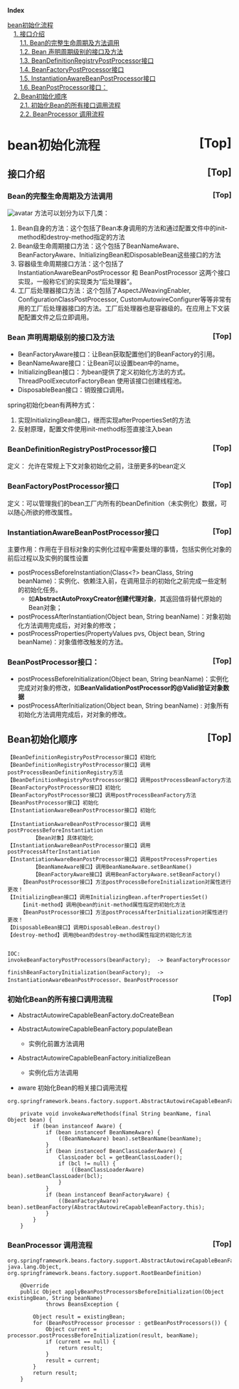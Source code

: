 <a name="index">**Index**</a>

<a href="#0">bean初始化流程</a>  
&emsp;<a href="#1">1. 接口介绍</a>  
&emsp;&emsp;<a href="#2">1.1. Bean的完整生命周期及方法调用</a>  
&emsp;&emsp;<a href="#3">1.2. Bean 声明周期级别的接口及方法</a>  
&emsp;&emsp;<a href="#4">1.3. BeanDefinitionRegistryPostProcessor接口</a>  
&emsp;&emsp;<a href="#5">1.4. BeanFactoryPostProcessor接口</a>  
&emsp;&emsp;<a href="#6">1.5. InstantiationAwareBeanPostProcessor接口</a>  
&emsp;&emsp;<a href="#7">1.6. BeanPostProcessor接口：</a>  
&emsp;<a href="#8">2. Bean初始化顺序</a>  
&emsp;&emsp;<a href="#9">2.1. 初始化Bean的所有接口调用流程</a>  
&emsp;&emsp;<a href="#10">2.2. BeanProcessor 调用流程</a>  
# <a name="0">bean初始化流程</a><a style="float:right;text-decoration:none;" href="#index">[Top]</a>
## <a name="1">接口介绍</a><a style="float:right;text-decoration:none;" href="#index">[Top]</a>

### <a name="2">Bean的完整生命周期及方法调用</a><a style="float:right;text-decoration:none;" href="#index">[Top]</a>
![avatar](https://pic3.zhimg.com/v2-2a8565eb02d88025d0fbe1015ef323d6_r.jpg)
方法可以划分为以下几类：
1. Bean自身的方法：这个包括了Bean本身调用的方法和通过配置文件中<bean>的init-method和destroy-method指定的方法
2. Bean级生命周期接口方法：这个包括了BeanNameAware、BeanFactoryAware、InitializingBean和DisposableBean这些接口的方法
3. 容器级生命周期接口方法：这个包括了InstantiationAwareBeanPostProcessor 和 BeanPostProcessor 这两个接口实现，一般称它们的实现类为“后处理器”。
4. 工厂后处理器接口方法：这个包括了AspectJWeavingEnabler, ConfigurationClassPostProcessor, CustomAutowireConfigurer等等非常有用的工厂后处理器接口的方法。工厂后处理器也是容器级的。在应用上下文装配配置文件之后立即调用。

### <a name="3">Bean 声明周期级别的接口及方法</a><a style="float:right;text-decoration:none;" href="#index">[Top]</a>
- BeanFactoryAware接口：让Bean获取配置他们的BeanFactory的引用。
- BeanNameAware接口：让Bean可以设置bean中的name。
- InitializingBean接口：为bean提供了定义初始化方法的方式。ThreadPoolExecutorFactoryBean 使用该接口创建线程池。
- DisposableBean接口：销毁接口调用。

spring初始化bean有两种方式：
  1. 实现InitializingBean接口，继而实现afterPropertiesSet的方法
  2. 反射原理，配置文件使用init-method标签直接注入bean
    

### <a name="4">BeanDefinitionRegistryPostProcessor接口</a><a style="float:right;text-decoration:none;" href="#index">[Top]</a>
定义： 允许在常规上下文对象初始化之前，注册更多的bean定义

### <a name="5">BeanFactoryPostProcessor接口</a><a style="float:right;text-decoration:none;" href="#index">[Top]</a>
定义：可以管理我们的bean工厂内所有的beanDefinition（未实例化）数据，可以随心所欲的修改属性。

### <a name="6">InstantiationAwareBeanPostProcessor接口</a><a style="float:right;text-decoration:none;" href="#index">[Top]</a>
主要作用：作用在于目标对象的实例化过程中需要处理的事情，包括实例化对象的前后过程以及实例的属性设置
- postProcessBeforeInstantiation(Class<?> beanClass, String beanName)：实例化、依赖注入前，在调用显示的初始化之前完成一些定制的初始化任务。
    - 如**AbstractAutoProxyCreator创建代理对象**，其返回值将替代原始的Bean对象；
- postProcessAfterInstantiation(Object bean, String beanName)：对象初始化方法调用完成后，对对象的修改；
- postProcessProperties(PropertyValues pvs, Object bean, String beanName)：对象值修改触发的方法。
  
### <a name="7">BeanPostProcessor接口：</a><a style="float:right;text-decoration:none;" href="#index">[Top]</a>
- postProcessBeforeInitialization(Object bean, String beanName)：实例化完成对对象的修改，如**BeanValidationPostProcessor的@Valid验证对象数据**
- postProcessAfterInitialization(Object bean, String beanName) : 对象所有初始化方法调用完成后，对对象的修改。



## <a name="8">Bean初始化顺序</a><a style="float:right;text-decoration:none;" href="#index">[Top]</a>
```
【BeanDefinitionRegistryPostProcessor接口】初始化
【BeanDefinitionRegistryPostProcessor接口】调用postProcessBeanDefinitionRegistry方法
【BeanDefinitionRegistryPostProcessor接口】调用postProcessBeanFactory方法
【BeanFactoryPostProcessor接口】初始化
【BeanFactoryPostProcessor接口】调用postProcessBeanFactory方法
【BeanPostProcessor接口】初始化
【InstantiationAwareBeanPostProcessor接口】初始化

【InstantiationAwareBeanPostProcessor接口】调用postProcessBeforeInstantiation
        【Bean对象】具体初始化
【InstantiationAwareBeanPostProcessor接口】调用postProcessAfterInstantiation
【InstantiationAwareBeanPostProcessor接口】调用postProcessProperties
        【BeanNameAware接口】调用BeanNameAware.setBeanName()
        【BeanFactoryAware接口】调用BeanFactoryAware.setBeanFactory()
    【BeanPostProcessor接口】方法postProcessBeforeInitialization对属性进行更改！
【InitializingBean接口】调用InitializingBean.afterPropertiesSet()
    【init-method】调用@bean的init-method属性指定的初始化方法
    【BeanPostProcessor接口】方法postProcessAfterInitialization对属性进行更改！
【DisposableBean接口】调用DisposableBean.destroy()
【destroy-method】调用@bean的destroy-method属性指定的初始化方法


IOC:
invokeBeanFactoryPostProcessors(beanFactory);  -> BeanFactoryProcessor

finishBeanFactoryInitialization(beanFactory);  -> InstantiationAwareBeanPostProcessor、BeanPostProcessor
```
 
### <a name="9">初始化Bean的所有接口调用流程</a><a style="float:right;text-decoration:none;" href="#index">[Top]</a>
- AbstractAutowireCapableBeanFactory.doCreateBean
- AbstractAutowireCapableBeanFactory.populateBean
    - 实例化前置方法调用
- AbstractAutowireCapableBeanFactory.initializeBean
    - 实例化后方法调用

- aware 初始化Bean的相关接口调用流程
```
org.springframework.beans.factory.support.AbstractAutowireCapableBeanFactory.invokeAwareMethods

    private void invokeAwareMethods(final String beanName, final Object bean) {
		if (bean instanceof Aware) {
			if (bean instanceof BeanNameAware) {
				((BeanNameAware) bean).setBeanName(beanName);
			}
			if (bean instanceof BeanClassLoaderAware) {
				ClassLoader bcl = getBeanClassLoader();
				if (bcl != null) {
					((BeanClassLoaderAware) bean).setBeanClassLoader(bcl);
				}
			}
			if (bean instanceof BeanFactoryAware) {
				((BeanFactoryAware) bean).setBeanFactory(AbstractAutowireCapableBeanFactory.this);
			}
		}
	}
```

### <a name="10">BeanProcessor 调用流程</a><a style="float:right;text-decoration:none;" href="#index">[Top]</a>
```
org.springframework.beans.factory.support.AbstractAutowireCapableBeanFactory.initializeBean(java.lang.String, java.lang.Object, org.springframework.beans.factory.support.RootBeanDefinition)

    @Override
	public Object applyBeanPostProcessorsBeforeInitialization(Object existingBean, String beanName)
			throws BeansException {

		Object result = existingBean;
		for (BeanPostProcessor processor : getBeanPostProcessors()) {
			Object current = processor.postProcessBeforeInitialization(result, beanName);
			if (current == null) {
				return result;
			}
			result = current;
		}
		return result;
	}
```
